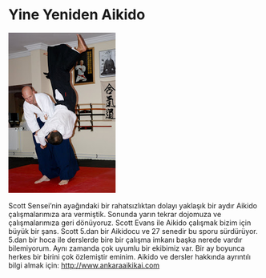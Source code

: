 # Yine Yeniden Aikido

![](images/aikido_scott.jpeg)

Scott Sensei’nin ayağındaki bir rahatsızlıktan dolayı yaklaşık bir aydır Aikido çalışmalarımıza ara vermiştik. Sonunda 
yarın tekrar dojomuza ve çalışmalarımıza geri dönüyoruz. Scott Evans ile Aikido çalışmak bizim için büyük bir şans. 
Scott 5.dan bir Aikidocu ve 27 senedir bu sporu sürdürüyor. 5.dan bir hoca ile derslerde bire bir çalışma imkanı başka 
nerede vardır bilemiyorum. Aynı zamanda çok uyumlu bir ekibimiz var. Bir ay boyunca herkes bir birini çok özlemiştir 
eminim. Aikido ve dersler hakkında ayrıntılı bilgi almak için: http://www.ankaraaikikai.com
